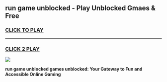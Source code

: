 
## run game unblocked - Play Unblocked Gmaes & Free
<h3>
<a href="https://premium.freeplayer.one?title=run_game_unblocked&ref=19F">CLICK TO PLAY</a></h3>
<hr>

<h3>
<a href="https://premium.freeplayer.one?title=run_game_unblocked&ref=19F">CLICK 2 PLAY</a>
  
</h3>

<a href="https://premium.freeplayer.one?title=run_game_unblocked&ref=19F/"><img src="https://clearcache.store/games.png"></a>


**run game unblocked games unblocked: Your Gateway to Fun and Accessible Online Gaming**
